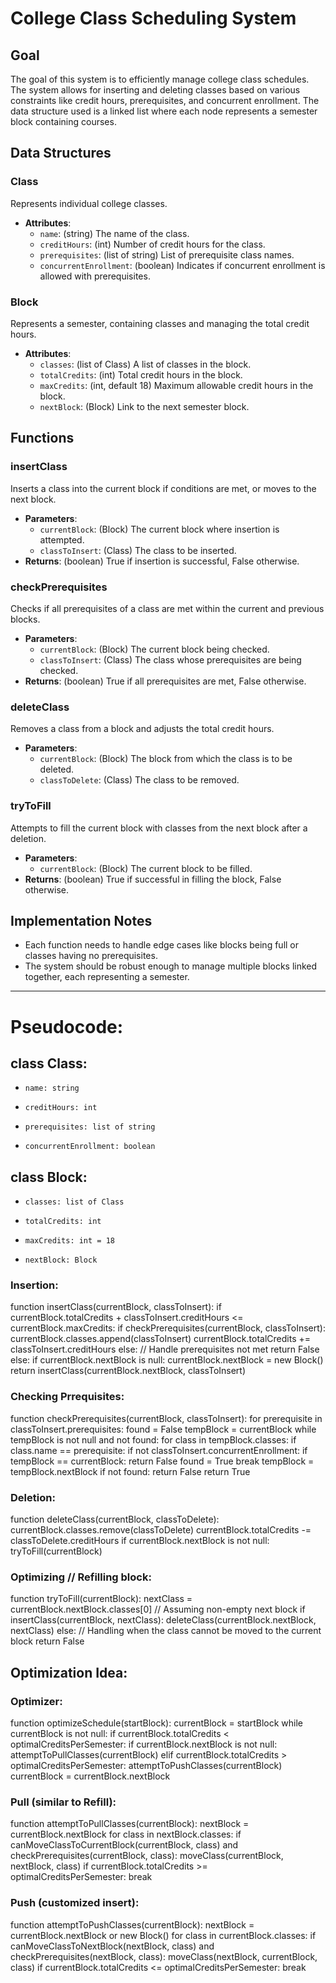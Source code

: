 # College Class Scheduling System

## Goal
The goal of this system is to efficiently manage college class schedules. The system allows for inserting and deleting classes based on various constraints like credit hours, prerequisites, and concurrent enrollment. The data structure used is a linked list where each node represents a semester block containing courses.

## Data Structures

### Class
Represents individual college classes.
- **Attributes**:
  - `name`: (string) The name of the class.
  - `creditHours`: (int) Number of credit hours for the class.
  - `prerequisites`: (list of string) List of prerequisite class names.
  - `concurrentEnrollment`: (boolean) Indicates if concurrent enrollment is allowed with prerequisites.

### Block
Represents a semester, containing classes and managing the total credit hours.
- **Attributes**:
  - `classes`: (list of Class) A list of classes in the block.
  - `totalCredits`: (int) Total credit hours in the block.
  - `maxCredits`: (int, default 18) Maximum allowable credit hours in the block.
  - `nextBlock`: (Block) Link to the next semester block.

## Functions

### insertClass
Inserts a class into the current block if conditions are met, or moves to the next block.
- **Parameters**:
  - `currentBlock`: (Block) The current block where insertion is attempted.
  - `classToInsert`: (Class) The class to be inserted.
- **Returns**: (boolean) True if insertion is successful, False otherwise.

### checkPrerequisites
Checks if all prerequisites of a class are met within the current and previous blocks.
- **Parameters**:
  - `currentBlock`: (Block) The current block being checked.
  - `classToInsert`: (Class) The class whose prerequisites are being checked.
- **Returns**: (boolean) True if all prerequisites are met, False otherwise.

### deleteClass
Removes a class from a block and adjusts the total credit hours.
- **Parameters**:
  - `currentBlock`: (Block) The block from which the class is to be deleted.
  - `classToDelete`: (Class) The class to be removed.

### tryToFill
Attempts to fill the current block with classes from the next block after a deletion.
- **Parameters**:
  - `currentBlock`: (Block) The current block to be filled.
- **Returns**: (boolean) True if successful in filling the block, False otherwise.

## Implementation Notes
- Each function needs to handle edge cases like blocks being full or classes having no prerequisites.
- The system should be robust enough to manage multiple blocks linked together, each representing a semester.



----------------------------------------------------------------------------------------------------------------
# Pseudocode: 

## class Class:
-     name: string
-     creditHours: int
-     prerequisites: list of string
-     concurrentEnrollment: boolean

## class Block:
-     classes: list of Class
-     totalCredits: int
-     maxCredits: int = 18
-     nextBlock: Block


### Insertion:
function insertClass(currentBlock, classToInsert):
    if currentBlock.totalCredits + classToInsert.creditHours <= currentBlock.maxCredits:
        if checkPrerequisites(currentBlock, classToInsert):
            currentBlock.classes.append(classToInsert)
            currentBlock.totalCredits += classToInsert.creditHours
        else:
            // Handle prerequisites not met
            return False
    else:
        if currentBlock.nextBlock is null:
            currentBlock.nextBlock = new Block()
        return insertClass(currentBlock.nextBlock, classToInsert)

### Checking Prrequisites:
function checkPrerequisites(currentBlock, classToInsert):
    for prerequisite in classToInsert.prerequisites:
        found = False
        tempBlock = currentBlock
        while tempBlock is not null and not found:
            for class in tempBlock.classes:
                if class.name == prerequisite:
                    if not classToInsert.concurrentEnrollment:
                        if tempBlock == currentBlock:
                            return False
                    found = True
                    break
            tempBlock = tempBlock.nextBlock
        if not found:
            return False
    return True


### Deletion:
function deleteClass(currentBlock, classToDelete):
    currentBlock.classes.remove(classToDelete)
    currentBlock.totalCredits -= classToDelete.creditHours
    if currentBlock.nextBlock is not null:
        tryToFill(currentBlock)

### Optimizing // Refilling block:
function tryToFill(currentBlock):
    nextClass = currentBlock.nextBlock.classes[0]  // Assuming non-empty next block
    if insertClass(currentBlock, nextClass):
        deleteClass(currentBlock.nextBlock, nextClass)
    else:
        // Handling when the class cannot be moved to the current block
        return False


## Optimization Idea:

### Optimizer:
function optimizeSchedule(startBlock):
    currentBlock = startBlock
    while currentBlock is not null:
        if currentBlock.totalCredits < optimalCreditsPerSemester:
            if currentBlock.nextBlock is not null:
                attemptToPullClasses(currentBlock)
        elif currentBlock.totalCredits > optimalCreditsPerSemester:
            attemptToPushClasses(currentBlock)
        currentBlock = currentBlock.nextBlock

### Pull (similar to Refill):
function attemptToPullClasses(currentBlock):
    nextBlock = currentBlock.nextBlock
    for class in nextBlock.classes:
        if canMoveClassToCurrentBlock(currentBlock, class) and checkPrerequisites(currentBlock, class):
            moveClass(currentBlock, nextBlock, class)
            if currentBlock.totalCredits >= optimalCreditsPerSemester:
                break

### Push (customized insert):
function attemptToPushClasses(currentBlock):
    nextBlock = currentBlock.nextBlock or new Block()
    for class in currentBlock.classes:
        if canMoveClassToNextBlock(nextBlock, class) and checkPrerequisites(nextBlock, class):
            moveClass(nextBlock, currentBlock, class)
            if currentBlock.totalCredits <= optimalCreditsPerSemester:
                break
